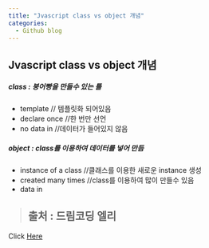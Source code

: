 ```yaml
---
title: "Jvascript class vs object 개념"
categories:
  - Github blog
---
```


## Jvascript class vs object 개념
##### class : 붕어빵을 만들수 있는 틀
- template // 템플릿화 되어있음
- declare once //한 번만 선언
- no data in //데이터가 들어있지 않음

#####  object : class를 이용하여 데이터를 넣어 만듬
- instance of a class //클래스를 이용한 새로운 instance 생성
- created many times //class를 이용하여 많이 만들수 있음
- data in


> ## 출처 : 드림코딩 엘리
<!-- Link -->
Click [Here](https://youtu.be/_DLhUBWsRtw)
